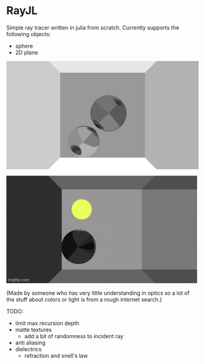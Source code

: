 # RayJL

Simple ray tracer written in julia from scratch. Currently supports the following objects:

- sphere
- 2D plane

![demo](img/demo.png)

![demo2](img/variable_fov.gif)

(Made by someone who has very little understanding in optics so a lot of the stuff about colors or light is from a rough internet search.)

TODO:

- limit max recursion depth
- matte textures
  - add a bit of randomness to incident ray
- anti aliasing
- dielectrics
  - refraction and snell's law
